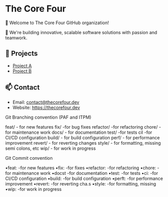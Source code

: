 # The Core Four

👋 Welcome to The Core Four GitHub organization!

🚀 We're building innovative, scalable software solutions with passion and teamwork.

## 🔧 Projects
- [Project A](https://github.com/The-Core-Four/project-a)
- [Project B](https://github.com/The-Core-Four/project-b)

## 📫 Contact
- Email: contact@thecorefour.dev
- Website: https://thecorefour.dev


Git Branching convention (PAF and ITPM)

feat/ - for new features
fix/ -for bug fixes
refactor/ -for refactoring
chore/ - for maintenance work
docs/ - for documentation
test/ -for tests
cil -for CI/CD configuration
build/ - for build configuration
perf/ - for performance improvement
revert/ - for reverting changes
style/ - for formatting, missing semi colons, etc
wip/ - for work in progress


Git Commit convention

•feat: -for new features
•fix: -for fixes
•refactor: -for refactoring
•chore: -for maintenance work
•docst -for documentation
•test: -for tests
•ci: -for CI/CD configuration
•build: -for build configuration
•perft: -for performance improvement
•revert: -for reverting cha.s
•style: -for formatting, missing
•wip: -for work in progress
